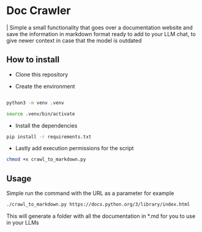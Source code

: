 # Doc Crawler

| Simple a small functionality that goes over a documentation website and save the information in markdown format ready to add to your LLM chat, to give newer context in case that the model is outdated

## How to install

- Clone this repository

- Create the environment

```bash

python3 -m venv .venv
```

```bash
source .venv/bin/activate

```

- Install the dependencies

```bash
pip install -r requirements.txt

```

- Lastly add execution permissions for the script

```bash
chmod +x crawl_to_markdown.py
```

## Usage

Simple run the command with the URL as a parameter for example

```bash
./crawl_to_markdown.py https://docs.python.org/3/library/index.html
```

This will generate a folder with all the documentation in \*.md for you to use in your LLMs
